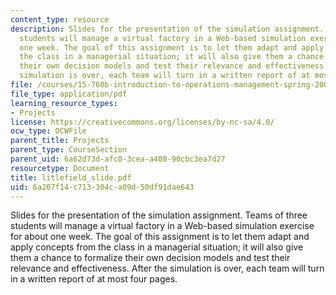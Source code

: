 ```yaml
---
content_type: resource
description: Slides for the presentation of the simulation assignment. Teams of three
  students will manage a virtual factory in a Web-based simulation exercise for about
  one week. The goal of this assignment is to let them adapt and apply concepts from
  the class in a managerial situation; it will also give them a chance to formalize
  their own decision models and test their relevance and effectiveness. After the
  simulation is over, each team will turn in a written report of at most four pages.
file: /courses/15-760b-introduction-to-operations-management-spring-2004/6a207f14c713304ca09d50df91dae643_litlefield_slide.pdf
file_type: application/pdf
learning_resource_types:
- Projects
license: https://creativecommons.org/licenses/by-nc-sa/4.0/
ocw_type: OCWFile
parent_title: Projects
parent_type: CourseSection
parent_uid: 6a62d73d-afc0-3cea-a408-90cbc3ea7d27
resourcetype: Document
title: litlefield_slide.pdf
uid: 6a207f14-c713-304c-a09d-50df91dae643
---
```

Slides for the presentation of the simulation assignment. Teams of three students will manage a virtual factory in a Web-based simulation exercise for about one week. The goal of this assignment is to let them adapt and apply concepts from the class in a managerial situation; it will also give them a chance to formalize their own decision models and test their relevance and effectiveness. After the simulation is over, each team will turn in a written report of at most four pages.
